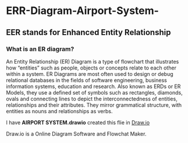 # ERR-Diagram-Airport-System-

## EER stands for **Enhanced Entity Relationship**

### What is an ER diagram?

An Entity Relationship (ER) Diagram is a type of flowchart that illustrates
how “entities” such as people, objects or concepts relate to each other within
a system. ER Diagrams are most often used to design or debug relational databases 
in the fields of software engineering, business information systems, education and 
research. Also known as ERDs or ER Models, they use a defined set of symbols such as 
rectangles, diamonds, ovals and connecting lines to depict the interconnectedness of 
entities, relationships and their attributes. They mirror grammatical structure, with 
entities as nouns and relationships as verbs.


I have **AIRPORT SYSTEM.drawio** created this flie in [Draw.io](https://app.diagrams.net/) 

Draw.io is a Online Diagram Software and Flowchat Maker.
